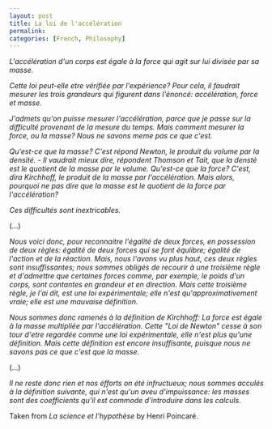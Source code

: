 ```yaml
---
layout: post
title: La loi de l'accélération
permalink:
categories: [French, Philosophy]
---
```


*L'accélération d'un corps est égale à la force qui agit sur lui divisée
par sa masse.*

*Cette loi peut-elle etre vérifiée par l'expérience? Pour cela, il
faudrait mesurer les trois grandeurs qui figurent dans l'énoncé:
accélération, force et masse.*

*J'admets qu'on puisse mesurer l'accélération, parce que je passe sur la
difficulté  provenant de la mesure du temps. Mais comment mesurer la
force, ou la masse? Nous ne savons meme pas ce que c'est.*

*Qu'est-ce que la masse? C'est répond Newton, le produit du volume par la
densité. - Il vaudrait mieux dire, répondent Thomson et Tait, que la
densté est le quotient de la masse par le volume. Qu'est-ce que la
force? C'est, dira Kirchhoff, le produit de la masse par l'accélération.
Mais alors, pourquoi ne pas dire que la masse est le quotient de la
force par l'accélération?*

*Ces difficultés sont inextricables.*

(...)

*Nous voici donc, pour reconnaitre l'égalité de deux forces, en
possession de deux règles: égalité de deux forces qui se font équlibre;
égalité de l'action et de la réaction. Mais, nous l'avons vu plus haut,
ces deux règles sont insuffissantes; nous sommes obligés de recourir à
une troisième règle et d'admettre que certaines forces comme, par
exemple, le poids d'un corps, sont contantes en grandeur et en
direction. Mais cette troisième règle, je l'ai dit, est une loi
expérimentale; elle n'est qu'approximativement vraie; elle est une
mauvaise définition.*

*Nous sommes donc ramenés à la définition de Kirchhoff: La force est
égale à la masse multipliée par l'accélération. Cette "Loi de Newton"
cesse à son tour d'etre regardée comme une loi expérimentale, elle n'est
plus qu'une définition. Mais cette définition est encore insuffisante,
puisque nous ne savons pas ce que c'est que la masse.*

(...)

*Il ne reste donc rien et nos éfforts on été infructueux; nous sommes
acculés à la définition suivante, qui n'est qu'un aveu d'impuissance:
les masses sont des coefficients qu'il est commode d'introduire dans les
calculs.*

Taken from *La science et l'hypothèse* by Henri Poincaré.


